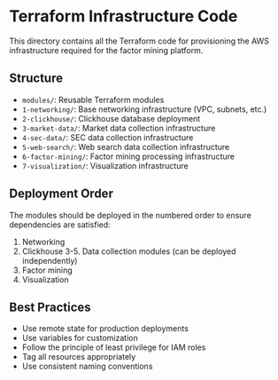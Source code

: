 # Terraform Infrastructure Code

This directory contains all the Terraform code for provisioning the AWS infrastructure required for the factor mining platform.

## Structure

- `modules/`: Reusable Terraform modules
- `1-networking/`: Base networking infrastructure (VPC, subnets, etc.)
- `2-clickhouse/`: Clickhouse database deployment
- `3-market-data/`: Market data collection infrastructure
- `4-sec-data/`: SEC data collection infrastructure
- `5-web-search/`: Web search data collection infrastructure
- `6-factor-mining/`: Factor mining processing infrastructure
- `7-visualization/`: Visualization infrastructure

## Deployment Order

The modules should be deployed in the numbered order to ensure dependencies are satisfied:

1. Networking
2. Clickhouse
3-5. Data collection modules (can be deployed independently)
6. Factor mining
7. Visualization

## Best Practices

- Use remote state for production deployments
- Use variables for customization
- Follow the principle of least privilege for IAM roles
- Tag all resources appropriately
- Use consistent naming conventions
